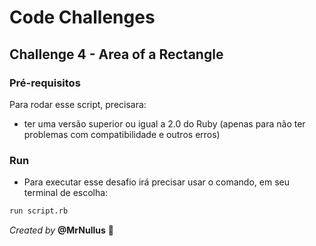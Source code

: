 # Code Challenges

## Challenge 4 - Area of a Rectangle

### Pré-requisitos

Para rodar esse script, precisara: 

- ter uma versão superior ou igual a 2.0 do Ruby (apenas para não ter problemas com compatibilidade e outros erros)


### Run

+ Para executar esse desafio irá precisar usar o comando, em seu terminal de escolha:

```bash
run script.rb
```


_Created by_ **@MrNullus** 💜